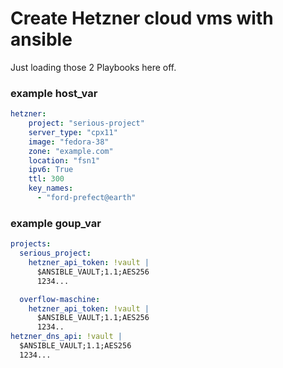 # Create Hetzner cloud vms with ansible

Just loading those 2 Playbooks here off.

### example host_var

```yaml
hetzner:
    project: "serious-project"
    server_type: "cpx11"
    image: "fedora-38"
    zone: "example.com"
    location: "fsn1"
    ipv6: True
    ttl: 300
    key_names:
      - "ford-prefect@earth"
```

### example goup_var
```yaml
projects:
  serious_project:
    hetzner_api_token: !vault |
      $ANSIBLE_VAULT;1.1;AES256
      1234...

  overflow-maschine:
    hetzner_api_token: !vault |
      $ANSIBLE_VAULT;1.1;AES256
      1234..
hetzner_dns_api: !vault |
  $ANSIBLE_VAULT;1.1;AES256
  1234...
```

